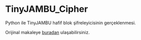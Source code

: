 # TinyJAMBU_Cipher

Python ile TinyJAMBU hafif blok şifreleyicisinin gerçeklenmesi.

Orijinal makaleye [buradan](https://csrc.nist.gov/CSRC/media/Projects/lightweight-cryptography/documents/finalist-round/updated-spec-doc/tinyjambu-spec-final.pdf) ulaşabilirsiniz.
